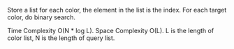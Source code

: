 Store a list for each color, the element in the list is the index.
For each target color, do binary search.

Time Complexity O(N * log L). Space Complexity O(L). L is the length of color list, N is the length of query list.